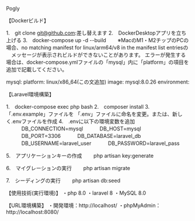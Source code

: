 Pogly

【Dockerビルド】

1.　git clone git@github.com:差し替えます
2.　DockerDesktopアプリを立ち上げる
3.　docker-compose up -d --build
　　※MacのM1・M2チップのPCの場合、no matching manifest for linux/arm64/v8 in the manifest list entriesの
  　メッセージが表示されビルドができないことがあります。 
   エラーが発生する場合は、docker-compose.ymlファイルの「mysql」内に「platform」の項目を追加で記載してください。

mysql:
    platform: linux/x86_64(この文追加)
    image: mysql:8.0.26
    environment:
    
【Laravel環境構築】

1.　docker-compose exec php bash
2.　composer install
3.　「.env.example」ファイルを 「.env」ファイルに命名を変更。または、新しく.envファイルを作成
4.　.envに以下の環境変数を追加
　　　DB_CONNECTION=mysql
　　　DB_HOST=mysql
　　　DB_PORT=3306
　　　DB_DATABASE=laravel_db
　　　DB_USERNAME=laravel_user
　　　DB_PASSWORD=laravel_pass
   
5.　アプリケーションキーの作成
　　php artisan key:generate
  
6.　マイグレーションの実行
　　php artisan migrate
  
7.　シーディングの実行
　　php artisan db:seed

【使用技術(実行環境)】
・php 8.0 ・laravel 8 ・MySQL 8.0

【URL環境構築】
・開発環境：http://localhost/
・phpMyAdmin：http://localhost:8080/













